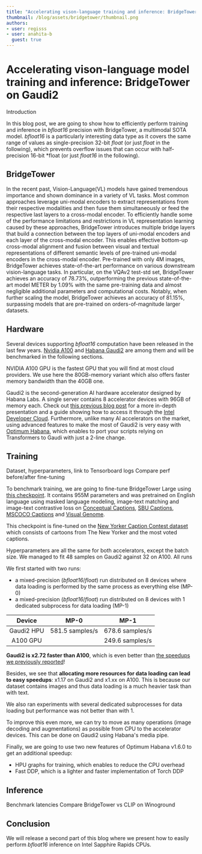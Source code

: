 ```yaml
---
title: "Accelerating vison-language training and inference: BridgeTower on Gaudi2"
thumbnail: /blog/assets/bridgetower/thumbnail.png
authors:
- user: regisss
- user: anahita-b
  guest: true
---
```


# Accelerating vison-language model training and inference: BridgeTower on Gaudi2

<!-- {blog_metadata} -->
<!-- {authors} -->

Introduction

In this blog post, we are going to show how to efficiently perform training and inference in *bfloat16* precision with BridgeTower, a multimodal SOTA model. *bfloat16* is a particularly interesting data type as it covers the same range of values as single-precision 32-bit *float* (or just *float* in the following), which prevents overflow issues that can occur with half-precision 16-bit *float (or just *float16* in the following).


## BridgeTower

In the recent past, Vision-Language(VL) models have gained tremendous importance and shown dominance in a variety of VL tasks. Most common approaches leverage uni-modal encoders to extract representations from their respective modalities and then fuse them simultaneously or feed the respective last layers to a cross-modal encoder. To efficiently handle some of the performance limitations and restrictions in VL representation learning caused by these approaches, BridgeTower introduces multiple bridge layers that build a connection between the top layers of uni-modal encoders and each layer of the cross-modal encoder. This enables effective bottom-up cross-modal alignment and fusion between visual and textual representations of different semantic levels of pre-trained uni-modal encoders in the cross-modal encoder. Pre-trained with only 4M images, BridgeTower achieves state-of-the-art performance on various downstream vision-language tasks. In particular, on the VQAv2 test-std set, BridgeTower achieves an accuracy of 78.73%, outperforming the previous state-of-the-art model METER by 1.09% with the same pre-training data and almost negligible additional parameters and computational costs. Notably, when further scaling the model, BridgeTower achieves an accuracy of 81.15%, surpassing models that are pre-trained on orders-of-magnitude larger datasets.


## Hardware

Several devices supporting *bfloat16* computation have been released in the last few years.
[Nvidia A100](https://www.nvidia.com/en-us/data-center/a100/) and [Habana Gaudi2](https://habana.ai/products/gaudi2/) are among them and will be benchmarked in the following sections.

NVIDIA A100 GPU is the fastest GPU that you will find at most cloud providers. We use here the 80GB-memory variant which also offers faster memory bandwidth than the 40GB one.

Gaudi2 is the second-generation AI hardware accelerator designed by Habana Labs. A single server contains 8 accelerator devices with 96GB of memory each. Check out [this previous blog post](https://huggingface.co/blog/habana-gaudi-2-bloom#habana-gaudi2) for a more in-depth presentation and a guide showing how to access it through the [Intel Developer Cloud](https://www.intel.com/content/www/us/en/secure/developer/devcloud/cloud-launchpad.html). Furthermore, unlike many AI accelerators on the market, using advanced features to make the most of Gaudi2 is very easy with [Optimum Habana](https://github.com/huggingface/optimum-habana), which enables to port your scripts relying on Transformers to Gaudi with just a 2-line change.


## Training

Dataset, hyperparameters, link to Tensorboard logs
Compare perf before/after fine-tuning

To benchmark training, we are going to fine-tune BridgeTower Large using [this checkpoint](https://huggingface.co/BridgeTower/bridgetower-large-itm-mlm-itc). It contains 955M parameters and was pretrained on English language using masked language modeling, image-text matching and image-text contrastive loss on [Conceptual Captions](https://huggingface.co/datasets/conceptual_captions), [SBU Captions](https://huggingface.co/datasets/sbu_captions), [MSCOCO Captions](https://huggingface.co/datasets/HuggingFaceM4/COCO) and [Visual Genome](https://huggingface.co/datasets/visual_genome).

This checkpoint is fine-tuned on the [New Yorker Caption Contest dataset](https://huggingface.co/datasets/jmhessel/newyorker_caption_contest) which consists of cartoons from The New Yorker and the most voted captions.

Hyperparameters are all the same for both accelerators, except the batch size. We managed to fit 48 samples on Gaudi2 against 32 on A100. All runs

We first started with two runs:
- a mixed-precision (*bfloat16*/*float*) run distributed on 8 devices where data loading is performed by the same process as everything else (MP-0)
- a mixed-precision (*bfloat16*/*float*) run distributed on 8 devices with 1 dedicated subprocess for data loading (MP-1)

| Device     | MP-0            | MP-1            |
|:----------:|:---------------:|:---------------:|
| Gaudi2 HPU | 581.5 samples/s | 678.6 samples/s |
| A100 GPU   |                 | 249.6 samples/s |

**Gaudi2 is x2.72 faster than A100**, which is even better than [the speedups we previously reported](https://huggingface.co/blog/habana-gaudi-2-benchmark)!

Besides, we see that **allocating more resources for data loading can lead to easy speedups**: x1.17 on Gaudi2 and x1.xx on A100. This is because our dataset contains images and thus data loading is a much heavier task than with text.

We also ran experiments with several dedicated subprocesses for data loading but performance was not better than with 1.

To improve this even more, we can try to move as many operations (image decoding and augmentations) as possible from CPU to the accelerator devices. This can be done on Gaudi2 using Habana's media pipe.


Finally, we are going to use two new features of Optimum Habana v1.6.0 to get an additional speedup:
- HPU graphs for training, which enables to reduce the CPU overhead
- Fast DDP, which is a lighter and faster implementation of Torch DDP


## Inference

Benchmark latencies
Compare BridgeTower vs CLIP on Winoground


## Conclusion

We will release a second part of this blog where we present how to easily perform *bfloat16* inference on Intel Sapphire Rapids CPUs.
